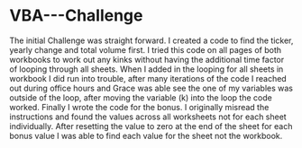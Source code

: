 # VBA---Challenge
The initial Challenge was straight forward. I created a code to find the ticker, yearly change and total volume first. I tried this code on all pages of both workbooks 
to work out any kinks without having the additional time factor of looping through all sheets. 
When I added in the looping for all sheets in workbook I did run into trouble, after many iterations of the code I reached out during office hours and Grace was able 
see the one of my variables was outside of the loop, after moving the variable (k) into the loop the code worked.
Finally I wrote the code for the bonus. I originally misread the instructions and found the values across all worksheets not for each sheet individually. After resetting 
the value to zero at the end of the sheet for each bonus value I was able to find each value for the sheet not the workbook.

